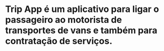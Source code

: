 # Trip App é um aplicativo para ligar o passageiro ao motorista de transportes de vans e também para contratação de serviços.
